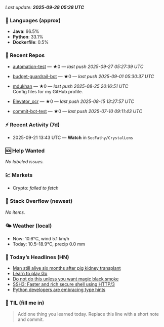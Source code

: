 

<!-- DAILY-SECTION:START -->
_Last update: **2025-09-28 05:28 UTC**_


### 🧪 Languages (approx)
- **Java**: 66.5%
- **Python**: 33.1%
- **Dockerfile**: 0.5%

### 🔧 Recent Repos
- [automation-test](https://github.com/mdukhan/automation-test) — ★0 — _last push 2025-09-27 05:27:39 UTC_  
  
- [budget-guardrail-bot](https://github.com/mdukhan/budget-guardrail-bot) — ★0 — _last push 2025-09-01 05:30:37 UTC_  
  
- [mdukhan](https://github.com/mdukhan/mdukhan) — ★0 — _last push 2025-08-25 20:16:51 UTC_  
  Config files for my GitHub profile.
- [Elevator_ocr](https://github.com/mdukhan/Elevator_ocr) — ★0 — _last push 2025-08-15 13:27:57 UTC_  
  
- [commit-bot-test](https://github.com/mdukhan/commit-bot-test) — ★0 — _last push 2025-07-10 09:11:43 UTC_  
  

### ⚡ Recent Activity (7d)
- 2025-09-21 13:43 UTC — **Watch** in `SecFathy/CrystalLens`

### 🆘 Help Wanted
_No labeled issues._

### 💹 Markets
- Crypto: _failed to fetch_

### 🧩 Stack Overflow (newest)
_No items._

### 🌤️ Weather (local)
- Now: 10.6°C, wind 5.1 km/h
- Today: 10.5–18.9°C, precip 0.0 mm

### 📰 Today’s Headlines (HN)
- [Man still alive six months after pig kidney transplant](https://messenger.abeto.co/)
- [Learn to play Go](https://www.nature.com/articles/d41586-025-02851-w)
- [Do not do this unless you want magic black smoke](https://online-go.com/learn-to-play-go)
- [SSH3: Faster and rich secure shell using HTTP&#x2F;3](https://www.linspyre.com/ecoholics/temps.html)
- [Python developers are embracing type hints](https://github.com/francoismichel/ssh3)

### 🧠 TIL (fill me in)
> Add one thing you learned today. Replace this line with a short note and commit.

<!-- DAILY-SECTION:END -->
